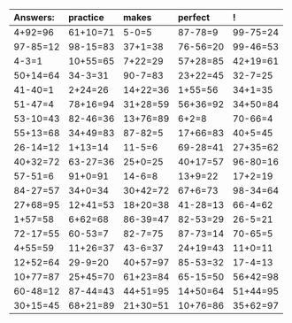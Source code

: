 | Answers: | practice | makes | perfect | ! |
| :--- | :--- | :--- | :--- | :--- |
| 4+92=96 | 61+10=71 | 5-0=5 | 87-78=9 | 99-75=24 | 
| 97-85=12 | 98-15=83 | 37+1=38 | 76-56=20 | 99-46=53 | 
| 4-3=1 | 10+55=65 | 7+22=29 | 57+28=85 | 42+19=61 | 
| 50+14=64 | 34-3=31 | 90-7=83 | 23+22=45 | 32-7=25 | 
| 41-40=1 | 2+24=26 | 14+22=36 | 1+55=56 | 34+1=35 | 
| 51-47=4 | 78+16=94 | 31+28=59 | 56+36=92 | 34+50=84 | 
| 53-10=43 | 82-46=36 | 13+76=89 | 6+2=8 | 70-66=4 | 
| 55+13=68 | 34+49=83 | 87-82=5 | 17+66=83 | 40+5=45 | 
| 26-14=12 | 1+13=14 | 11-5=6 | 69-28=41 | 27+35=62 | 
| 40+32=72 | 63-27=36 | 25+0=25 | 40+17=57 | 96-80=16 | 
| 57-51=6 | 91+0=91 | 14-6=8 | 13+9=22 | 17+2=19 | 
| 84-27=57 | 34+0=34 | 30+42=72 | 67+6=73 | 98-34=64 | 
| 27+68=95 | 12+41=53 | 18+20=38 | 41-28=13 | 66-4=62 | 
| 1+57=58 | 6+62=68 | 86-39=47 | 82-53=29 | 26-5=21 | 
| 72-17=55 | 60-53=7 | 82-7=75 | 87-73=14 | 70-65=5 | 
| 4+55=59 | 11+26=37 | 43-6=37 | 24+19=43 | 11+0=11 | 
| 12+52=64 | 29-9=20 | 40+57=97 | 85-53=32 | 17-4=13 | 
| 10+77=87 | 25+45=70 | 61+23=84 | 65-15=50 | 56+42=98 | 
| 60-48=12 | 87-44=43 | 44+51=95 | 14+50=64 | 51+44=95 | 
| 30+15=45 | 68+21=89 | 21+30=51 | 10+76=86 | 35+62=97 | 
